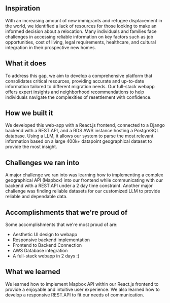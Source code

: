 ## Inspiration
With an increasing amount of new immigrants and refugee displacement in the world, we identified a lack of resources for those looking to make an informed decision about a relocation. Many individuals and families face challenges in accessing reliable information on key factors such as job opportunities, cost of living, legal requirements, healthcare, and cultural integration in their prospective new homes.

## What it does
To address this gap, we aim to develop a comprehensive platform that consolidates critical resources, providing accurate and up-to-date information tailored to different migration needs. Our full-stack webapp offers expert insights and neighborhood recommendations to help individuals navigate the complexities of resettlement with confidence.

## How we built it
We developed this web-app with a React.js frontend, connected to a Django backend with a REST.API, and a RDS AWS instance hosting a PostgreSQL database. Using a LLM, it allows our system to parse the most relevant information based on a large 400k+ datapoint geographical dataset to provide the most insight.

## Challenges we ran into
A major challenge we ran into was learning how to implementing a complex geographical API (Mapbox) into our frontend while communicating with our backend with a REST.API under a 2 day time constraint. Another major challenge was finding reliable datasets for our customized LLM to provide reliable and dependable data.

## Accomplishments that we're proud of
Some accomplishments that we're most proud of are:

- Aesthetic UI design to webapp
- Responsive backend implementation
- Frontend to Backend Connection
- AWS Database integration
- A full-stack webapp in 2 days :)

## What we learned
We learned how to implement Mapbox API within our React.js frontend to provide a enjoyable and intuitive user experience. We also learned how to develop a responsive REST.API to fit our needs of communication.
